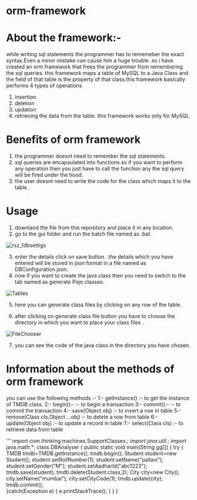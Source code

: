 # orm-framework
# About the framework:-
while writing sql statements the programmer  has to rememeber the exact syntax.Even a minor mistake can cause him a huge trouble .so i have created an orm framework
that frees the programmer from remembering the sql queries. this framework maps a table of MySQL to a Java Class and the  field of that table is the property of that class.this framework basically  performs 4 types of operations 
1) insertion
2) deletion
3) updation
4) retrieving the data from the table.
this framework works only for MySQL.

# Benefits of orm framework
1) the programmer doesnt need to remember the sql statements.
2) sql queries are encapsulated into functions.so if you want to perform any operation then you just have to call the function any the sql query will be fired under the hood.
3) the user doesnt need to write the code for the class which maps it to the table .

# Usage
1) downlaod the  file from this repository and place it in any location.
2) go to the gui folder and run the batch file named as .bat.

![rsz_1dbsettigs](https://user-images.githubusercontent.com/66680113/87186074-73e89b00-c308-11ea-9262-b9ddfd4298ac.png)

3) enter the details click on save button . the details which you have entered will be stored in json format in a file named as DBConfiguration.json.
4) now if you want to create the java class then you need to switch to the tab named as generate Pojo classes.

![Tables](https://user-images.githubusercontent.com/66680113/87187659-2a4d7f80-c30b-11ea-904d-deeb7e600f8a.png)

5) here you can generate class files by clicking on any row of the table.

6) after clicking on generate class file button you have to choose the directory in which you want to place your class files .

![FileChooser](https://user-images.githubusercontent.com/66680113/87188010-b95a9780-c30b-11ea-906a-51c8fedead5a.png)

7) you can see the code of the java class in the directory you have chosen.


# Information about the methods of orm framework

you can use the following methods :- 
1:- getInstance() :- to get the instance of TMDB class.
2:- begin():-     :- to begin a transaction 
3:- commit():-    :- to commit the transaction
4:- save(Object obj) :- to insert a row in table
5:- remove(Class cls,Object ...obj) :- to delete a row from table
6:- update(Object obj)  :- to update a record in table 
7:- select(Class cls) :- to retrieve data from table

'''
import com.thinking.machines.SupportClasses.*;
import java.util.*;
import java.math.*;
class DBAnalyser
{
public static void main(String gg[])
{
try
{
TMDB tmdb=TMDB.getInstance();
tmdb.begin();
Student student=new Student();
student.setRollNumber(1);
student.setName("pallavi");
student.setGender("M");
student.setAadharId("abc1223");
tmdb.save(student);
tmdb.delete(Student.class,2);
City city=new City();
city.setName("mumbai");
city.setCityCode(1);
tmdb.update(city);
tmdb.commit();    
}catch(Exception e)
{ 
e.printStackTrace();
}
}
}
```




















